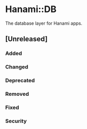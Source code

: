 # Hanami::DB

The database layer for Hanami apps.

## [Unreleased]

### Added

### Changed

### Deprecated

### Removed

### Fixed

### Security
